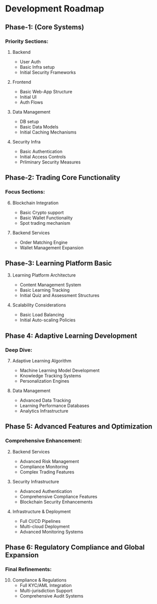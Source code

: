 # Development Roadmap

## Phase-1: (Core Systems)

### Priority Sections:

1. Backend
    - User Auth
    - Basic Infra setup
    - Initial Security Frameworks

2. Frontend
    - Basic Web-App Structure
    - Initial UI
    - Auth Flows

3. Data Management
    - DB setup
    - Basic Data Models
    - Initial Caching Mechanisms

4. Security Infra
    - Basic Authentication
    - Initial Access Controls
    - Prliminary Security Measures

## Phase-2: Trading Core Functionality
### Focus Sections:
6. Blockchain Integration
    - Basic Crypto support
    - Basic Wallet Functionality
    - Spot trading mechanism

1. Backend Services
    - Order Matching Engine
    - Wallet Management Expansion

## Phase-3: Learning Platform Basic
3. Learning Platform Architecture
   - Content Management System
   - Basic Learning Tracking
   - Initial Quiz and Assessment Structures

9. Scalability Considerations
   - Basic Load Balancing
   - Initial Auto-scaling Policies

## Phase 4: Adaptive Learning Development 
### Deep Dive:
7. Adaptive Learning Algorithm
   - Machine Learning Model Development
   - Knowledge Tracking Systems
   - Personalization Engines

5. Data Management
   - Advanced Data Tracking
   - Learning Performance Databases
   - Analytics Infrastructure

## Phase 5: Advanced Features and Optimization 
### Comprehensive Enhancement:
2. Backend Services
   - Advanced Risk Management
   - Compliance Monitoring
   - Complex Trading Features

5. Security Infrastructure
   - Advanced Authentication
   - Comprehensive Compliance Features
   - Blockchain Security Enhancements

8. Infrastructure & Deployment
   - Full CI/CD Pipelines
   - Multi-cloud Deployment
   - Advanced Monitoring Systems

## Phase 6: Regulatory Compliance and Global Expansion
### Final Refinements:
10. Compliance & Regulations
    - Full KYC/AML Integration
    - Multi-jurisdiction Support
    - Comprehensive Audit Systems